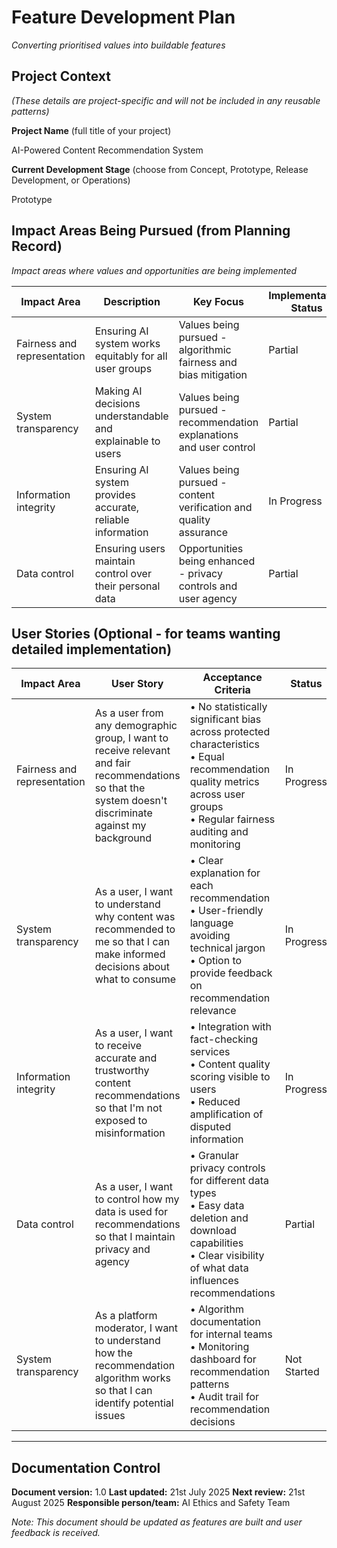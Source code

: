 # Feature Development Plan

*Converting prioritised values into buildable features*

## Project Context
*(These details are project-specific and will not be included in any reusable patterns)*

**Project Name** (full title of your project)
<!--%PROJ_NAME-->AI-Powered Content Recommendation System

**Current Development Stage** (choose from Concept, Prototype, Release Development, or Operations)
<!--%CURRENT_STAGE-->Prototype


## Impact Areas Being Pursued (from Planning Record)
*Impact areas where values and opportunities are being implemented*
<!--%IMP_IMP-->
| Impact Area       | Description                               | Key Focus                                                      | Implementation Status         |
| ----------------- | ----------------------------------------- | -------------------------------------------------------------- | ----------------------------- |
| Fairness and representation | Ensuring AI system works equitably for all user groups | Values being pursued - algorithmic fairness and bias mitigation | Partial |
| System transparency | Making AI decisions understandable and explainable to users | Values being pursued - recommendation explanations and user control | Partial |
| Information integrity | Ensuring AI system provides accurate, reliable information | Values being pursued - content verification and quality assurance | In Progress |
| Data control | Ensuring users maintain control over their personal data | Opportunities being enhanced - privacy controls and user agency | Partial |

## User Stories (Optional - for teams wanting detailed implementation)
<!--%USER_STORIES-->
| Impact Area | User Story | Acceptance Criteria | Status |
|-------------|------------|-------------------|--------|
| Fairness and representation | As a user from any demographic group, I want to receive relevant and fair recommendations so that the system doesn't discriminate against my background | • No statistically significant bias across protected characteristics<br>• Equal recommendation quality metrics across user groups<br>• Regular fairness auditing and monitoring | In Progress |
| System transparency | As a user, I want to understand why content was recommended to me so that I can make informed decisions about what to consume | • Clear explanation for each recommendation<br>• User-friendly language avoiding technical jargon<br>• Option to provide feedback on recommendation relevance | In Progress |
| Information integrity | As a user, I want to receive accurate and trustworthy content recommendations so that I'm not exposed to misinformation | • Integration with fact-checking services<br>• Content quality scoring visible to users<br>• Reduced amplification of disputed information | In Progress |
| Data control | As a user, I want to control how my data is used for recommendations so that I maintain privacy and agency | • Granular privacy controls for different data types<br>• Easy data deletion and download capabilities<br>• Clear visibility of what data influences recommendations | Partial |
| System transparency | As a platform moderator, I want to understand how the recommendation algorithm works so that I can identify potential issues | • Algorithm documentation for internal teams<br>• Monitoring dashboard for recommendation patterns<br>• Audit trail for recommendation decisions | Not Started |


---

## Documentation Control
**Document version:** 1.0
**Last updated:** 21st July 2025
**Next review:** 21st August 2025
**Responsible person/team:** AI Ethics and Safety Team

*Note: This document should be updated as features are built and user feedback is received.*